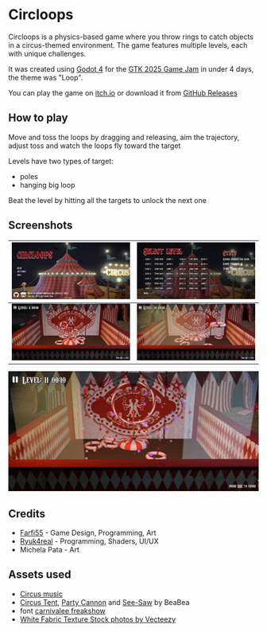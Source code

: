 # Circloops

Circloops is a physics-based game where you throw rings to catch objects in a circus-themed environment. The game features multiple levels, each with unique challenges.

It was created using [Godot 4](https://godotengine.org/) for the [GTK 2025 Game Jam](https://itch.io/jam/gmtk-2025/entries) in under 4 days, the theme was "Loop".

You can play the game on [itch.io](https://farfi55.itch.io/circloops) or download it from [GitHub Releases](https://github.com/Farfi55/circloops/releases)


## How to play

Move and toss the loops by dragging and releasing, aim the trajectory, adjust toss and watch the loops fly toward the target

Levels have two types of target:
- poles
- hanging big loop

Beat the level by hitting all the targets to unlock the next one

## Screenshots

|![main menu](.github/img/main-menu.png) | ![level select screen](.github/img/lvl-select.png) |
|:---------------------------------------:|:----------------------------------:|
| ![level 6](.github/img/lvl-6.png) | ![level 14](.github/img/lvl-14_2.png) |

![level 11](.github/img/lvl-11_2.png)

## Credits

- [Farfi55](https://github.com/Farfi55) - Game Design, Programming, Art
- [Ryuk4real](https://github.com/ryuk4real) - Programming, Shaders, UI/UX
- Michela Pata - Art

## Assets used

* [Circus music](https://pixabay.com/music/circus-circus-music-loop-362929/)
* [Circus Tent](https://skfb.ly/oQ7BJ), [Party Cannon](https://skfb.ly/oQ7AJ) and [See-Saw](https://skfb.ly/oQ7Cy) by BeaBea
* font [carnivalee freakshow](https://www.1001fonts.com/carnivalee-freakshow-font.html)
* [White Fabric Texture Stock photos by Vecteezy](https://www.vecteezy.com/free-photos/white-fabric-texture)


